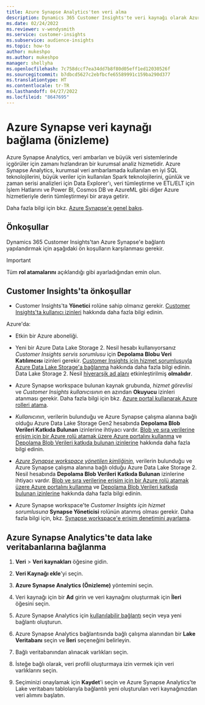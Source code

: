 ```yaml
---
title: Azure Synapse Analytics'ten veri alma
description: Dynamics 365 Customer Insights'te veri kaynağı olarak Azure Synapse'te veritabanı kullanın.
ms.date: 02/24/2022
ms.reviewer: v-wendysmith
ms.service: customer-insights
ms.subservice: audience-insights
ms.topic: how-to
author: mukeshpo
ms.author: mukeshpo
manager: shellyha
ms.openlocfilehash: 7c758dccf7ea34dd7b8f80d05eff1ed12030526f
ms.sourcegitcommit: b7dbcd5627c2ebfbcfe65589991c159ba290d377
ms.translationtype: HT
ms.contentlocale: tr-TR
ms.lasthandoff: 04/27/2022
ms.locfileid: "8647695"
---
```

# <a name="connect-an-azure-synapse-data-source-preview"></a>Azure Synapse veri kaynağı bağlama (önizleme)

Azure Synapse Analytics, veri ambarları ve büyük veri sistemlerinde içgörüler için zamanı hızlandıran bir kurumsal analiz hizmetidir. Azure Synapse Analytics, kurumsal veri ambarlamada kullanılan en iyi SQL teknolojilerini, büyük veriler için kullanılan Spark teknolojilerini, günlük ve zaman serisi analizleri için Data Explorer'ı, veri tümleştirme ve ETL/ELT için İşlem Hatlarını ve Power BI, Cosmos DB ve AzureML gibi diğer Azure hizmetleriyle derin tümleştirmeyi bir araya getirir.

Daha fazla bilgi için bkz. [Azure Synapse'e genel bakış](/azure/synapse-analytics/overview-what-is).

## <a name="prerequisites"></a>Önkoşullar

Dynamics 365 Customer Insights'tan Azure Synapse'e bağlantı yapılandırmak için aşağıdaki ön koşulların karşılanması gerekir.

> [!IMPORTANT]
> Tüm **rol atamalarını** açıklandığı gibi ayarladığından emin olun.  

## <a name="prerequisites-in-customer-insights"></a>Customer Insights'ta önkoşullar

* Customer Insights'ta **Yönetici** rolüne sahip olmanız gerekir. [Customer Insights'ta kullanıcı izinleri](permissions.md#assign-roles-and-permissions) hakkında daha fazla bilgi edinin.

Azure'da: 

- Etkin bir Azure aboneliği.

- Yeni bir Azure Data Lake Storage 2. Nesil hesabı kullanıyorsanız *Customer Insights servis sorumlusu* için **Depolama Blobu Veri Katılımcısı** izinleri gerekir. [Customer Insights için hizmet sorumlusuyla Azure Data Lake Storage'a bağlanma](connect-service-principal.md) hakkında daha fazla bilgi edinin. Data Lake Storage 2. Nesil [hiyerarşik ad alanı](/azure/storage/blobs/data-lake-storage-namespace) etkinleştirilmiş **olmalıdır**.

- Azure Synapse workspace bulunan kaynak grubunda, *hizmet görevlisi* ve *Customer Insights kullanıcısının* en azından **Okuyucu** izinleri atanması gerekir. Daha fazla bilgi için bkz. [Azure portal kullanarak Azure rolleri atama](/azure/role-based-access-control/role-assignments-portal).

- *Kullanıcının*, verilerin bulunduğu ve Azure Synapse çalışma alanına bağlı olduğu Azure Data Lake Storage Gen2 hesabında **Depolama Blob Verileri Katkıda Bulunan** izinlerine ihtiyacı vardır. [Blob ve sıra verilerine erişim için bir Azure rolü atamak üzere Azure portalını kullanma](/azure/storage/common/storage-auth-aad-rbac-portal) ve [Depolama Blob Verileri katkıda bulunan izinlerine](/azure/role-based-access-control/built-in-roles#storage-blob-data-contributor) hakkında daha fazla bilgi edinin.

- *[Azure Synapse workspace yönetilen kimliğinin](/azure/synapse-analytics/security/synapse-workspace-managed-identity)*, verilerin bulunduğu ve Azure Synapse çalışma alanına bağlı olduğu Azure Data Lake Storage 2. Nesil hesabında **Depolama Blob Verileri Katkıda Bulunan** izinlerine ihtiyacı vardır. [Blob ve sıra verilerine erişim için bir Azure rolü atamak üzere Azure portalını kullanma](/azure/storage/common/storage-auth-aad-rbac-portal) ve [Depolama Blob Verileri katkıda bulunan izinlerine](/azure/role-based-access-control/built-in-roles#storage-blob-data-contributor) hakkında daha fazla bilgi edinin.

- Azure Synapse workspace'te *Customer Insights için hizmet sorumlusuna* **Synapse Yöneticisi** rolünün atanmış olması gerekir. Daha fazla bilgi için, bkz. [Synapse workspace'e erişim denetimini ayarlama](/azure/synapse-analytics/security/how-to-set-up-access-control).

## <a name="connect-to-data-lake-databases-in-azure-synapse-analytics"></a>Azure Synapse Analytics'te data lake veritabanlarına bağlanma

1. **Veri** > **Veri kaynakları** öğesine gidin.

1. **Veri Kaynağı ekle**'yi seçin.

1. **Azure Synapse Analytics (Önizleme)** yöntemini seçin.

1. Veri kaynağı için bir **Ad** girin ve veri kaynağını oluşturmak için **İleri** öğesini seçin. 

1. Azure Synapse Analytics için [kullanılabilir bağlantı](connections.md) seçin veya yeni bağlantı oluşturun.

1. Azure Synapse Analytics bağlantısında bağlı çalışma alanından bir **Lake Veritabanı** seçin ve **İleri** seçeneğini belirleyin.

1. Bağlı veritabanından alınacak varlıkları seçin. 

1. İsteğe bağlı olarak, veri profili oluşturmaya izin vermek için veri varlıklarını seçin. 

1. Seçiminizi onaylamak için **Kaydet**'i seçin ve Azure Synapse Analytics'te Lake veritabanı tablolarıyla bağlantılı yeni oluşturulan veri kaynağınızdan veri alımını başlatın.
